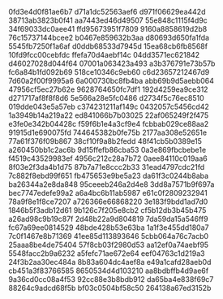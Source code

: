 0fd3e4d0f81ae6b7
d71a1dc52563aef6
d971f06629ea442d
38713ab3823b0f41
aa7443ed46d49507
55e848c1115f4d9c
34f69033dc0aee41
ffd95673951f7809
9160a8858619d2b8
76c15737144bcee2
b0467e859632b3aa
d80693d650fa1fda
5545fb7250f1a6af
d0ddb68533d7945d
15ea68cb6fb8568f
10fd9fcc00cebfdc
ffefa70d4aebf14c
04dd3571ec621842
d46027028d044f64
07001a063423a493
a3b376791e73b57b
fc6a84b1fd092b69
518ce10346c9eb60
c6d23657212467d9
7d60a2f00f9995a6
6a000730bc8fb4ba
abb69b9d5aebb064
47956cf5ec27b62e
9628764650fc7df1
192d4259ea9ce312
d271717af8f8f8d6
5e566a28e5fc0486
d2734f5c76ec8510
019dde043e5a57eb
c374231211af149c
0432057c5456cd42
1a3949b14a219a22
ed841066b7b03025
22af065249f2f475
e3fe0e342b04428c
f59f6b1e4a3cf9e4
fcbbab029ce88aa2
91915d1e690075fd
744645382b0fe75b
2177aa308e52651e
77a61f376f09b867
38cf10f9a8b2fedd
48f41cb5b0389e15
a260450bb1c2ac6b
9d15ffefb86cba53
0a3e869fbcbebe1e
f4519c43529983ef
4956c212c28a7b72
0aee84110c019aa6
8f03e2f3da4b1d75
87b7a71e8ccc2b33
31ead4797cdc21fd
7c882f8ebd99f651
fb475653e9be5a23
da61f3c0244b8aba
ba26344a2e8da848
95ceeeb246a2d4e8
3dd8a7571b9f697a
bec7747edefe99a2
a6a4bc6b11ab5987
e61c0f2809232941
78a9f8e1f8ce7207
a726366e66868220
3e183f9bdd1ad7d0
1846b5f3adb12d61
9b126c7f205e8cb2
cf5b12db3b45b475
a26ad98c9b19c87f
2d48b22a9d804819
7da59da15a546ff9
fc67a69ee0814529
48bde428b53e63ba
1a1f3e455dd180a7
7c0f1467e8b71369
41ee85d113893646
5cbb064a76c7acb0
25aaa8be4de75404
57f8cb03f2980d53
aa12ef0a74aebf95
5548facc2b9a6232
a5fefc71ae672e64
eef04763c1d219a3
24f3b2aa30ec484a
8b83a604dc4aef8a
e49a1cafd28aeb0d
cb451a3f83766585
8650534d4d103210
aa8bdbffb4d9ae6f
9a36cd0cc08a4f53
92cc88e3b8bdb912
da65ba4e838f69c7
88264c9adcd68f5b
bf03c0504bf58c50
264138a67ed3152b
